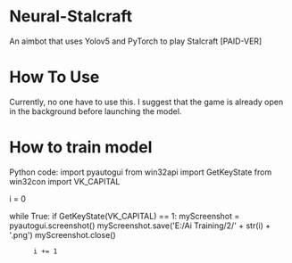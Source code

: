 # Neural-Stalcraft
An aimbot that uses Yolov5 and PyTorch to play Stalcraft [PAID-VER]
# How To Use
Currently, no one have to use this.
I suggest that the game is already open in the background before launching the model.

# How to train model
Python code:
  import pyautogui
  from win32api import GetKeyState
  from win32con import VK_CAPITAL
   
  i = 0
 
 
  while True:
      if GetKeyState(VK_CAPITAL) == 1:
          myScreenshot = pyautogui.screenshot()
          myScreenshot.save('E:/Ai Training/2/' + str(i) + '.png')
          myScreenshot.close()
 
          i += 1
